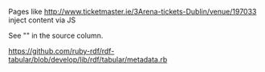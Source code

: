 

Pages like http://www.ticketmaster.ie/3Arena-tickets-Dublin/venue/197033 inject content via JS


See "<!-- Inserted by http://media.ticketmaster.co.uk/en-gb/js/1ec1eab7df2ae80e3aca80a4d48d5aaf/libs/jquery/1.6.1/jquery.min.js -->" in the source column.

https://github.com/ruby-rdf/rdf-tabular/blob/develop/lib/rdf/tabular/metadata.rb


